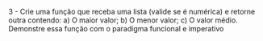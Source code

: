  3 - Crie uma função que receba uma lista (valide se é numérica) e retorne outra contendo:
  a) O maior valor;
  b) O menor valor;
  c) O valor médio.
 Demonstre essa função com o paradigma funcional e imperativo